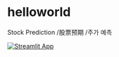 # helloworld
Stock Prediction
/股票预期
/주가 예측



[![Streamlit App](https://static.streamlit.io/badges/streamlit_badge_black_white.svg)](https://share.streamlit.io/thEOneA/helloworld/stockPredict/)

